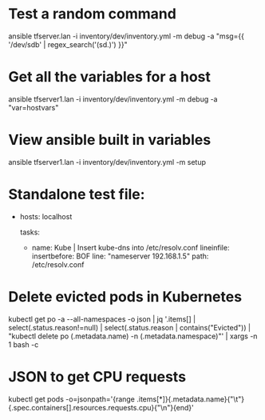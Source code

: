 
# Test a random command
ansible tfserver.lan -i inventory/dev/inventory.yml -m debug -a "msg={{ '/dev/sdb' | regex_search('(sd.)') }}"

# Get all the variables for a host
ansible tfserver1.lan -i inventory/dev/inventory.yml -m debug -a "var=hostvars"

# View ansible built in variables
ansible tfserver1.lan -i inventory/dev/inventory.yml -m setup

# Standalone test file:
- hosts: localhost

  tasks:

  - name: Kube | Insert kube-dns into /etc/resolv.conf
    lineinfile:
      insertbefore: BOF
      line: "nameserver 192.168.1.5"
      path: /etc/resolv.conf

# Delete evicted pods in Kubernetes
kubectl get po -a --all-namespaces -o json | jq  '.items[] | select(.status.reason!=null) | select(.status.reason | contains("Evicted")) | "kubectl delete po \(.metadata.name) -n \(.metadata.namespace)"' | xargs -n 1 bash -c

# JSON to get CPU requests
kubectl get pods -o=jsonpath='{range .items[*]}{.metadata.name}{"\t"}{.spec.containers[].resources.requests.cpu}{"\n"}{end}'
